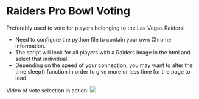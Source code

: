 # Raiders Pro Bowl Voting

Preferably used to vote for players belonging to the Las Vegas Raiders!

- Need to configure the python file to contain your own Chrome information.
- The script will look for all players with a Raiders image in the html and select that individual.
- Depending on the speed of your connection, you may want to alter the time.sleep() function in order to give more or less time for the page to load.

Video of vote selection in action:
[![](http://img.youtube.com/vi/5JpK1ga6jwI/0.jpg)](http://www.youtube.com/watch?v=5JpK1ga6jwI "Raider Pro Bowl Voting")

